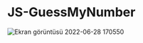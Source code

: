 # JS-GuessMyNumber


![Ekran görüntüsü 2022-06-28 170550](https://user-images.githubusercontent.com/94050348/176199185-92e8ea39-1ce2-4bf4-991d-f809bd147b49.png)
